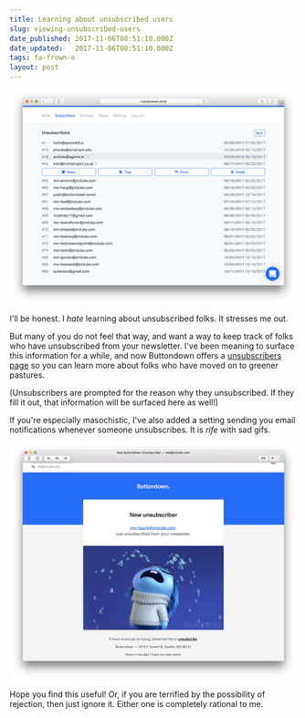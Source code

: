 ```yaml
---
title: Learning about unsubscribed users
slug: viewing-unsubscribed-users
date_published: 2017-11-06T00:51:10.000Z
date_updated:   2017-11-06T00:51:10.000Z
tags: fa-frown-o
layout: post
---
```


<p><img src="/img/51.png" alt=""></p>
<p>I'll be honest.  I <em>hate</em> learning about unsubscribed folks.  It stresses me out.</p>
<p>But many of you do not feel that way, and want a way to keep track of folks who have unsubscribed from your newsletter.  I've been meaning to surface this information for a while, and now Buttondown offers a <a href="https://buttondown.email/subscribers/unsubscribers">unsubscribers page</a> so you can learn more about folks who have moved on to greener pastures.</p>
<p>(Unsubscribers are prompted for the reason why they unsubscribed.  If they fill it out, that information will be surfaced here as well!)</p>
<p>If you're especially masochistic, I've also added a setting sending you email notifications whenever someone unsubscribes.  It is <em>rife</em> with sad gifs.</p>
<p><img src="/img/52.jpg" alt=""></p>
<p>Hope you find this useful!  Or, if you are terrified by the possibility of rejection, then just ignore it.  Either one is completely rational to me.</p>

